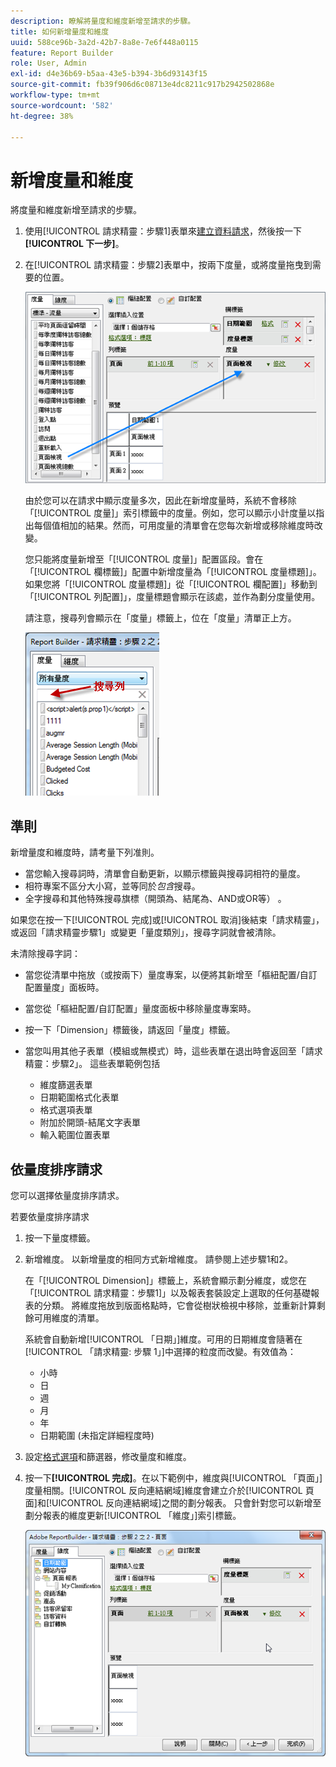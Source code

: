 ```yaml
---
description: 瞭解將量度和維度新增至請求的步驟。
title: 如何新增量度和維度
uuid: 588ce96b-3a2d-42b7-8a8e-7e6f448a0115
feature: Report Builder
role: User, Admin
exl-id: d4e36b69-b5aa-43e5-b394-3b6d93143f15
source-git-commit: fb39f906d6c08713e4dc8211c917b2942502868e
workflow-type: tm+mt
source-wordcount: '582'
ht-degree: 38%

---
```


# 新增度量和維度

將度量和維度新增至請求的步驟。

1. 使用[!UICONTROL 請求精靈：步驟1]表單來[建立資料請求](/help/analyze/report-builder/data-requests/data-requests.md)，然後按一下&#x200B;**[!UICONTROL 下一步]**。
1. 在[!UICONTROL 請求精靈：步驟2]表單中，按兩下度量，或將度量拖曳到需要的位置。

   ![顯示「請求精靈」的熒幕擷圖：步驟2，其箭頭從量度清單指向所需的頁面檢視區段。](assets/adding_metrics.png)

   由於您可以在請求中顯示度量多次，因此在新增度量時，系統不會移除「[!UICONTROL 度量]」索引標籤中的度量。例如，您可以顯示小計度量以指出每個值相加的結果。然而，可用度量的清單會在您每次新增或移除維度時改變。

   您只能將度量新增至「[!UICONTROL 度量]」配置區段。會在「[!UICONTROL 欄標籤]」配置中新增度量為「[!UICONTROL 度量標題]」。如果您將「[!UICONTROL 度量標題]」從「[!UICONTROL 欄配置]」移動到「[!UICONTROL 列配置]」，度量標題會顯示在該處，並作為劃分度量使用。

   請注意，搜尋列會顯示在「度量」標籤上，位在「度量」清單正上方。

   ![熒幕擷圖顯示量度搜尋列。](assets/search_bar_metric.png)

## 準則

新增量度和維度時，請考量下列准則。

* 當您輸入搜尋詞時，清單會自動更新，以顯示標籤與搜尋詞相符的量度。
* 相符專案不區分大小寫，並等同於&#x200B;*包含*&#x200B;搜尋。
* 全字搜尋和其他特殊搜尋旗標（開頭為、結尾為、AND或OR等） 。

如果您在按一下[!UICONTROL 完成]或[!UICONTROL 取消]後結束「請求精靈」，或返回「請求精靈步驟1」或變更「量度類別」，搜尋字詞就會被清除。

未清除搜尋字詞：

* 當您從清單中拖放（或按兩下）量度專案，以便將其新增至「樞紐配置/自訂配置量度」面板時。
* 當您從「樞紐配置/自訂配置」量度面板中移除量度專案時。
* 按一下「Dimension」標籤後，請返回「量度」標籤。
* 當您叫用其他子表單（模組或無模式）時，這些表單在退出時會返回至「請求精靈：步驟2」。 這些表單範例包括

   * 維度篩選表單
   * 日期範圍格式化表單
   * 格式選項表單
   * 附加於開頭-結尾文字表單
   * 輸入範圍位置表單

## 依量度排序請求

您可以選擇依量度排序請求。

若要依量度排序請求

1. 按一下量度標籤。
1. 新增維度。 以新增量度的相同方式新增維度。 請參閱上述步驟1和2。

   在「[!UICONTROL Dimension]」標籤上，系統會顯示劃分維度，或您在「[!UICONTROL 請求精靈：步驟1]」以及報表套裝設定上選取的任何基礎報表的分類。 將維度拖放到版面格點時，它會從樹狀檢視中移除，並重新計算剩餘可用維度的清單。

   系統會自動新增[!UICONTROL 「日期」]維度。可用的日期維度會隨著在[!UICONTROL 「請求精靈: 步驟 1」]中選擇的粒度而改變。有效值為：

   * 小時
   * 日
   * 週
   * 月
   * 年
   * 日期範圍 (未指定詳細程度時)

1. 設定[格式選項](/help/analyze/report-builder/layout/t-format-display-headers.md)和篩選器，修改量度和維度。
1. 按一下&#x200B;**[!UICONTROL 完成]**。在以下範例中，維度與[!UICONTROL 「頁面」]度量相關。[!UICONTROL 反向連結網域]維度會建立介於[!UICONTROL 頁面]和[!UICONTROL 反向連結網域]之間的劃分報表。 只會針對您可以新增至劃分報表的維度更新[!UICONTROL 「維度」]索引標籤。

   ![熒幕擷圖顯示與量度相關的維度。](assets/page_pageview_02.png)
